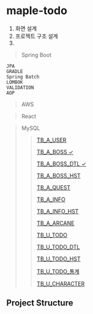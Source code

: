 # maple-todo
1. 화면 설계
2. 프로젝트 구조 설계
3. 

> Spring Boot
>   
    JPA
    GRADLE
    Spring Batch
    LOMBOK
    VALIDATION
    AOP
  
  
> AWS

> React

> MySQL
>   > [TB_A_USER](https://www.github.com/kimmoonkyung)
>   > 
>   > [TB_A_BOSS ✓](https://github.com/kimmoonkyung/maple-todo/blob/main/table_info/TB_A_BOSS.md)
>   > 
>   > [TB_A_BOSS_DTL ✓](https://github.com/kimmoonkyung/maple-todo/blob/main/table_info/TB_A_BOSS_DTL.md)
>   > 
>   > [TB_A_BOSS_HST](https://github.com/kimmoonkyung/maple-todo/blob/main/table_info/TB_A_BOSS_HST.md)
>   > 
>   > [TB_A_QUEST]()
>   > 
>   > [TB_A_INFO](https://github.com/kimmoonkyung/maple-todo/blob/main/table_info/TB_A_INFO.md)
>   >
>   > [TB_A_INFO_HST](https://github.com/kimmoonkyung/maple-todo/blob/main/table_info/TB_A_INFO_HST.md)
>   > 
>   > [TB_A_ARCANE]()
>   > 
>   > [TB_U_TODO](https://github.com/kimmoonkyung/maple-todo/blob/main/table_info/TB_U_TODO.md)
>   >
>   > [TB_U_TODO_DTL]()
>   > 
>   > [TB_U_TODO_HST]()
>   > 
>   > [TB_U_TODO_통계]()
>   > 
>   > [TB_U_CHARACTER]()
>   > 


## Project Structure

